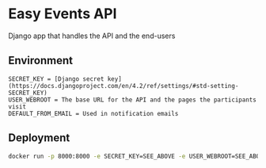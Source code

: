 # Easy Events API

Django app that handles the API and the end-users

## Environment

```
SECRET_KEY = [Django secret key](https://docs.djangoproject.com/en/4.2/ref/settings/#std-setting-SECRET_KEY)
USER_WEBROOT = The base URL for the API and the pages the participants visit
DEFAULT_FROM_EMAIL = Used in notification emails
```

## Deployment

```bash
docker run -p 8000:8000 -e SECRET_KEY=SEE_ABOVE -e USER_WEBROOT=SEE_ABOVE -e DEFAULT_FROM_EMAIL=SEE_ABOVE easyevents-api
```

